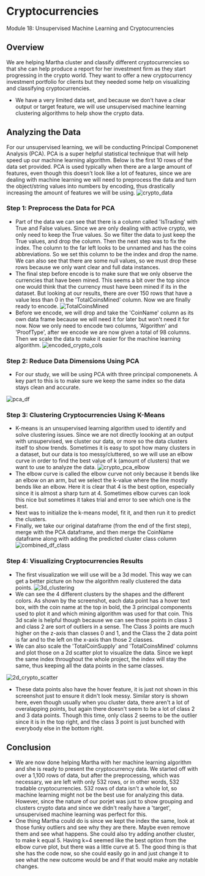 # Cryptocurrencies
Module 18: Unsupervised Machine Learning and Cryptocurrencies

## Overview
We are helping Martha cluster and classify different cryptocurrencies so that she can help produce a report for her investment firm as they start progressing in the crypto world. They want to offer a new cryptocurrency investment portfolio for clients but they needed some help on visualizing and classifying cryptocurrencies. 
- We have a very limited data set, and because we don't have a clear output or target feature, we will use unsupervised machine learning clustering algorithms to help show the crypto data. 

## Analyzing the Data 
For our unsupervised learning, we will be conducting Principal Componenet Analysis (PCA). PCA is a super helpful statistical technique that will help speed up our machine learning algorithm. Below is the first 10 rows of the data set provided. PCA is used typically when there are a large amount of features, even though this doesn't look like a lot of features, since we are dealing with machine learning we will need to preprocess the data and turn the object/string values into numbers by encoding, thus drastically increasing the amount of features we will be using. 
![crypto_data](https://user-images.githubusercontent.com/79118630/124639940-bdf05800-de5a-11eb-9ce6-c4976fc7dd7f.png)

### Step 1: Preprocess the Data for PCA
- Part of the data we can see that there is a column called 'IsTrading' with True and False values. Since we are only dealing with active crypto, we only need to keep the True values. So we filter the data to just keep the True values, and drop the column. Then the next step was to fix the index. The column to the far left looks to be unnamed and has the coins abbreviations. So we set this column to be the index and drop the name. We can also see that there are some null values, so we must drop these rows because we only want clear and full data instances. 
- The final step before encode is to make sure that we only observe the currencies that have been mined. This seems a bit over the top since one would think that the currency must have been mined if its in the dataset. But looking at our results, there are over 150 rows that have a value less than 0 in the 'TotalCoinsMined' column. Now we are finally ready to encode. 
![TotalCoinsMined](https://user-images.githubusercontent.com/79118630/124640952-2429aa80-de5c-11eb-8853-fa605a2dc969.png)
- Before we encode, we will drop and take the 'CoinName' column as its own data frame because we will need it for later but won't need it for now. Now we only need to encode two columns, 'Algorithm' and 'ProofType', after we encode we are now given a total of 98 columns. Then we scale the data to make it easier for the machine learning algorithm.
![encoded_crypto_cols](https://user-images.githubusercontent.com/79118630/124641830-20e2ee80-de5d-11eb-9657-791860504af7.png)

### Step 2: Reduce Data Dimensions Using PCA
- For our study, we will be using PCA with three principal componenets. A key part to this is to make sure we keep the same index so the data stays clean and accurate.

![pca_df](https://user-images.githubusercontent.com/79118630/124642413-d150f280-de5d-11eb-80a1-10df678014b9.png)

### Step 3: Clustering Cryptocurrencies Using K-Means
- K-means is an unsupervised learning algorithm used to identify and solve clustering issues. Since we are not directly loooking at an output with unsupervised, we cluster our data, or more so the data clusters itself to show trends. Sometimes it is easy to spot how many clusters in a dataset, but our data is too messy/cluttered, so we will use an elbow curve in order to find the best value of k (amount of clusters) that we want to use to analyze the data.
![crypto_pca_elbow](https://user-images.githubusercontent.com/79118630/124643206-cfd3fa00-de5e-11eb-8b55-9fd0ebee9e8b.png)
- The elbow curve is called the elbow curve not only because it bends like an elbow on an arm, but we select the k-value where the line mostly bends like an elbow. Here it is clear that 4 is the best option, especially since it is almost a sharp turn at 4. Sometimes elbow curves can look this nice but sometimes it takes trial and error to see which one is the best.
- Next was to initialize the k-means model, fit it, and then run it to predict the clusters. 
- Finally, we take our original dataframe (from the end of the first step), merge with the PCA dataframe, and then merge the CoinName dataframe along with adding the predicted cluster class column
![combined_df_class](https://user-images.githubusercontent.com/79118630/124644608-766cca80-de60-11eb-8968-24d28efc27fa.png)

### Step 4: Visualizing Cryptocurrencies Results
- The first visualization we will use will be a 3d model. This way we can get a better picture on how the algorithm really clustered the data points. 
![3d_clustering](https://user-images.githubusercontent.com/79118630/124644942-d06d9000-de60-11eb-8a7c-0523ae40f1ec.png)
- We can see the 4 different clusters by the shapes and the different colors. As shown by the screenshot, each data point has a hover text box, with the coin name at the top in bold, the 3 principal components used to plot it and which mining algorithm was used for that coin. This 3d scale is helpful though because we can see those points in class 3 and class 2 are sort of outliers in a sense. The Class 3 points are much higher on the z-axis than classes 0 and 1, and the Class the 2 data point is far and to the left on the x-axis than those 2 classes. 
- We can also scale the 'TotalCoinSupply' and 'TotalCoinsMined' columns and plot those on a 2d scatter plot to visualize the data. Since we kept the same index throughout the whole project, the index will stay the same, thus keeping all the data points in the same classes.

![2d_crypto_scatter](https://user-images.githubusercontent.com/79118630/124645883-f6dffb00-de61-11eb-9679-5f4014f39415.png)
- These data points also have the hover feature, it is just not shown in this screenshot just to ensure it didn't look messy. Similar story is shown here, even though usually when you cluster data, there aren't a lot of overalapping points, but again there doesn't seem to be a lot of class 2 and 3 data points. Though this time, only class 2 seems to be the outlier since it is in the top right, and the class 3 point is just bunched with everybody else in the bottom right. 

## Conclusion
- We are now done helping Martha with her machine learning algorithm and she is ready to present the cryptocurrency data. We started off with over a 1,100 rows of data, but after the preprocessing, which was necessary, we are left with only 532 rows, or in other words, 532 tradable cryptocurrencies. 532 rows of data isn't a whole lot, so machine learning might not be the best use for analyzing this data. However, since the nature of our porjet was just to show grouping and clusters crypto data and since we didn't really have a 'target', unsupervised machine learning was perfect for this. 
- One thing Martha could do is since we kept the index the same, look at those funky outliers and see why they are there. Maybe even remove them and see what happens. She could also try adding another cluster, to make k equal 5. Having k=4 seemed like the best option from the elbow curve plot, but there was a little curve at 5. The good thing is that she has the code now, so she could easily go in and just change it to see what the new outcome would be and if that would make any notable changes. 




